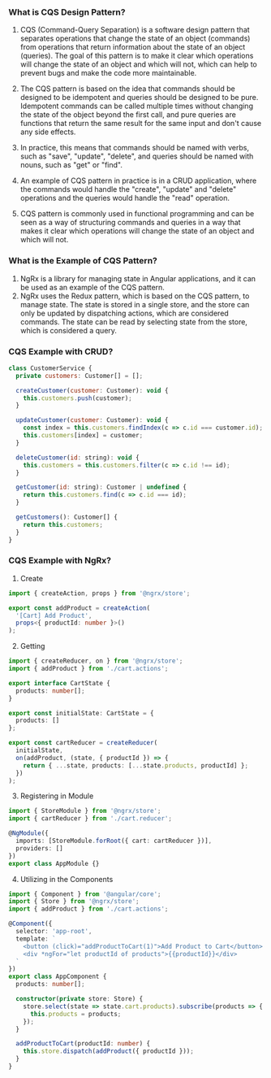 ### What is CQS Design Pattern?
1. CQS (Command-Query Separation) is a software design pattern that separates operations that change the state of an object (commands) from operations that return information about the state of an object (queries). The goal of this pattern is to make it clear which operations will change the state of an object and which will not, which can help to prevent bugs and make the code more maintainable.

2. The CQS pattern is based on the idea that commands should be designed to be idempotent and queries should be designed to be pure. Idempotent commands can be called multiple times without changing the state of the object beyond the first call, and pure queries are functions that return the same result for the same input and don't cause any side effects.

3. In practice, this means that commands should be named with verbs, such as "save", "update", "delete", and queries should be named with nouns, such as "get" or "find".

4. An example of CQS pattern in practice is in a CRUD application, where the commands would handle the "create", "update" and "delete" operations and the queries would handle the "read" operation.

5. CQS pattern is commonly used in functional programming and can be seen as a way of structuring commands and queries in a way that makes it clear which operations will change the state of an object and which will not.

### What is the Example of CQS Pattern?
1. NgRx is a library for managing state in Angular applications, and it can be used as an example of the CQS pattern.
2. NgRx uses the Redux pattern, which is based on the CQS pattern, to manage state. The state is stored in a single store, and the store can only be updated by dispatching actions, which are considered commands. The state can be read by selecting state from the store, which is considered a query.

### CQS Example with CRUD?
```javascript
class CustomerService {
  private customers: Customer[] = [];

  createCustomer(customer: Customer): void {
    this.customers.push(customer);
  }

  updateCustomer(customer: Customer): void {
    const index = this.customers.findIndex(c => c.id === customer.id);
    this.customers[index] = customer;
  }

  deleteCustomer(id: string): void {
    this.customers = this.customers.filter(c => c.id !== id);
  }

  getCustomer(id: string): Customer | undefined {
    return this.customers.find(c => c.id === id);
  }

  getCustomers(): Customer[] {
    return this.customers;
  }
}

```
### CQS Example with NgRx?
1. Create
```typescript
import { createAction, props } from '@ngrx/store';

export const addProduct = createAction(
  '[Cart] Add Product',
  props<{ productId: number }>()
);
```
2. Getting
```typescript
import { createReducer, on } from '@ngrx/store';
import { addProduct } from './cart.actions';

export interface CartState {
  products: number[];
}

export const initialState: CartState = {
  products: []
};

export const cartReducer = createReducer(
  initialState,
  on(addProduct, (state, { productId }) => {
    return { ...state, products: [...state.products, productId] };
  })
);
```
3. Registering in Module
```typescript
import { StoreModule } from '@ngrx/store';
import { cartReducer } from './cart.reducer';

@NgModule({
  imports: [StoreModule.forRoot({ cart: cartReducer })],
  providers: []
})
export class AppModule {}
```
4. Utilizing in the Components
```typescript
import { Component } from '@angular/core';
import { Store } from '@ngrx/store';
import { addProduct } from './cart.actions';

@Component({
  selector: 'app-root',
  template: `
    <button (click)="addProductToCart(1)">Add Product to Cart</button>
    <div *ngFor="let productId of products">{{productId}}</div>
  `
})
export class AppComponent {
  products: number[];

  constructor(private store: Store) {
    store.select(state => state.cart.products).subscribe(products => {
      this.products = products;
    });
  }

  addProductToCart(productId: number) {
    this.store.dispatch(addProduct({ productId }));
  }
}
```